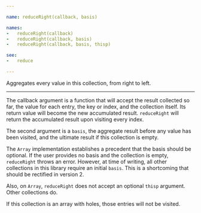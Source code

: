 ```yaml
---

name: reduceRight(callback, basis)

names:
-   reduceRight(callback)
-   reduceRight(callback, basis)
-   reduceRight(callback, basis, thisp)

see:
-   reduce

---
```


Aggregates every value in this collection, from right to left.

---

The callback argument is a function that will accept the result collected so
far, the value for each entry, the key or index, and the collection itself.
Its return value will become the new accumulated result.
`reduceRight` will return the accumulated result upon visiting every index.

The second argument is a `basis`, the aggregate result before any value has been
visited, and the ultimate result if this collection is empty.

The `Array` implementation establishes a precedent that the basis should be
optional.
If the user provides no basis and the collection is empty, `reduceRight` throws
an error.
However, at time of writing, all other collections in this library require an
initial `basis`.
This is a shortcoming that should be rectified in version 2.

Also, on `Array`, `reduceRight` does not accept an optional `thisp` argument.
Other collections do.

If this collection is an array with holes, those entries will not be visited.

